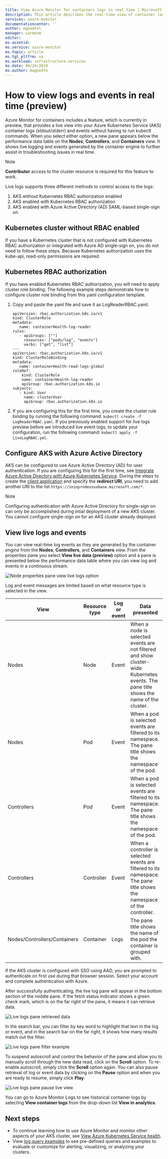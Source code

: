 ```yaml
---
title: View Azure Monitor for containers logs in real time | Microsoft Docs
description: This article describes the real-time view of container logs (stdout/stderr) and events without using kubectl with Azure Monitor for containers.
services: azure-monitor
documentationcenter: ''
author: mgoedtel
manager: carmonm
editor: 
ms.assetid: 
ms.service: azure-monitor
ms.topic: article
ms.tgt_pltfrm: na
ms.workload: infrastructure-services
ms.date: 04/24/2019
ms.author: magoedte
---
```


# How to view logs and events in real time (preview)
Azure Monitor for containers includes a feature, which is currently in preview, that provides a live view into your Azure Kubernetes Service (AKS) container logs (stdout/stderr) and events without having to run kubectl commands. When you select either option, a new pane appears below the performance data table on the **Nodes**, **Controllers**, and **Containers** view. It shows live logging and events generated by the container engine to further assist in troubleshooting issues in real time. 

>[!NOTE]
>**Contributor** access to the cluster resource is required for this feature to work.
>

Live logs supports three different methods to control access to the logs:

1. AKS without Kubernetes RBAC authorization enabled 
2. AKS enabled with Kubernetes RBAC authorization
3. AKS enabled with Azure Active Directory (AD) SAML-based single-sign on 

## Kubernetes cluster without RBAC enabled
 
If you have a Kubernetes cluster that is not configured with Kubernetes RBAC authorization or integrated with Azure AD single-sign on, you do not need to follow these steps. Because Kubernetes authorization uses the kube-api, read-only permissions are required.

## Kubernetes RBAC authorization
If you have enabled Kubernetes RBAC authorization, you will need to apply cluster role binding. The following example steps demonstrate how to configure cluster role binding from this yaml configuration template. 

1. Copy and paste the yaml file and save it as LogReaderRBAC.yaml.  

    ```
    apiVersion: rbac.authorization.k8s.io/v1 
    kind: ClusterRole 
    metadata: 
       name: containerHealth-log-reader 
    rules: 
       - apiGroups: [""] 
         resources: ["pods/log", "events"] 
         verbs: ["get", "list"]  
    --- 
    apiVersion: rbac.authorization.k8s.io/v1 
    kind: ClusterRoleBinding 
    metadata: 
       name: containerHealth-read-logs-global 
    roleRef: 
        kind: ClusterRole 
        name: containerHealth-log-reader 
        apiGroup: rbac.authorization.k8s.io 
    subjects: 
       - kind: User 
         name: clusterUser 
         apiGroup: rbac.authorization.k8s.io
    ```

2. If you are configuring this for the first time, you create the cluster rule binding by running the following command: `kubectl create -f LogReaderRBAC.yaml`. If you previously enabled support for live logs preview before we introduced live event logs, to update your configuration, run the following command: `kubectl apply -f LiveLogRBAC.yml`. 

## Configure AKS with Azure Active Directory
AKS can be configured to use Azure Active Directory (AD) for user authentication. If you are configuring this for the first time, see [Integrate Azure Active Directory with Azure Kubernetes Service](../../aks/azure-ad-integration.md). During the steps to create the [client application](../../aks/azure-ad-integration.md#create-client-application) and specify the **redirect URI**, you need to add another URI to the list `https://ininprodeusuxbase.microsoft.com/*`.  

>[!NOTE]
>Configuring authentication with Azure Active Directory for single-sign on can only be accomplished during intial deployment of a new AKS cluster. You cannot configure single-sign on for an AKS cluster already deployed.  
> 

## View live logs and events

You can view real-time log events as they are generated by the container engine from the **Nodes**, **Controllers**, and **Containers** view. From the properties pane you select **View live data (preview)** option and a pane is presented below the performance data table where you can view log and events in a continuous stream. 

![Node properties pane view live logs option](./media/container-insights-live-logs/node-properties-live-logs-01.png)  

Log and event messages are limited based on what resource type is selected in the view.

| View | Resource type | Log or event | Data presented |
|------|---------------|--------------|----------------|
| Nodes | Node | Event | When a node is selected events are not filtered and show cluster-wide Kubernetes events. The pane title shows the name of the cluster. |
| Nodes | Pod | Event | When a pod is selected events are filtered to its namespace. The pane title shows the namespace of the pod. | 
| Controllers | Pod | Event | When a pod is selected events are filtered to its namespace. The pane title shows the namespace of the pod. |
| Controllers | Controller | Event | When a controller is selected events are filtered to its namespace. The pane title shows the namespace of the controller. |
| Nodes/Controllers/Containers | Container | Logs | The pane title shows the name of the pod the container is grouped with. |

If the AKS cluster is configured with SSO using AAD, you are prompted to authenticate on first use during that browser session. Select your account and complete authentication with Azure.  

After successfully authenticating, the live log pane will appear in the bottom section of the middle pane. If the fetch status indicator shows a green check mark, which is on the far right of the pane, it means it can retrieve data.
    
  ![Live logs pane retrieved data](./media/container-insights-live-logs/live-logs-pane-01.png)  

In the search bar, you can filter by key word to highlight that text in the log or event, and in the search bar on the far right, it shows how many results match out the filter.   

  ![Live logs pane filter example](./media/container-insights-live-logs/live-logs-pane-filter-example-01.png)

To suspend autoscroll and control the behavior of the pane and allow you to manually scroll through the new data read, click on the **Scroll** option. To re-enable autoscroll, simply click the **Scroll** option again. You can also pause retrieval of log or event data by clicking on the **Pause** option and when you are ready to resume, simply click **Play**.  

![Live logs pane pause live view](./media/container-insights-live-logs/live-logs-pane-pause-01.png)

You can go to Azure Monitor Logs to see historical container logs by selecting **View container logs** from the drop-down list **View in analytics**.

## Next steps
- To continue learning how to use Azure Monitor and monitor other aspects of your AKS cluster, see [View Azure Kubernetes Service health](container-insights-analyze.md).
- View [log query examples](container-insights-log-search.md#search-logs-to-analyze-data) to see pre-defined queries and examples to evaluate or customize for alerting, visualizing, or analyzing your clusters.
